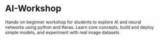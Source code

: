 # AI-Workshop
Hands-on beginner workshop for students to explore AI and neural networks using python and Keras. Learn core concepts, build and deploy simple models, and experiment with real image datasets
